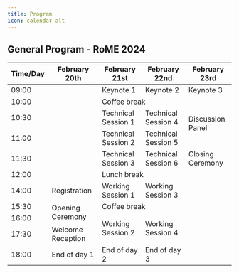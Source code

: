 ```yaml
---
title: Program
icon: calendar-alt
---
```


## <i class="fas fa-calendar-check" style="color:var(--theme-color)"></i> General Program - RoME 2024


<table class="tg">
<thead>
  <tr>
    <th class="tg-tkab"><span style="font-style:normal">Time/Day</span></th>
    <th class="tg-tkab">February 20th</th>
    <th class="tg-tkab">February 21st</th>
    <th class="tg-2dgu"><span style="font-style:normal">February 22nd</span></th>
    <th class="tg-2dgu"><span style="font-style:normal">February 23rd</span></th>
  </tr>
</thead>
<tbody>
  <tr>
    <td class="tg-baqh">09:00</td>
    <td class="tg-0x09" rowspan="6"></td>
    <td class="tg-8xib">Keynote 1</td>
    <td class="tg-8xib"><span style="font-weight:400;font-style:normal">Keynote 2</span></td>
    <td class="tg-8xib"><span style="font-weight:400;font-style:normal">Keynote 3</span></td>
  </tr>
  <tr>
    <td class="tg-baqh">10:00</td>
    <td class="tg-sh07" colspan="3">Coffee break</td>
  </tr>
  <tr>
    <td class="tg-baqh">10:30</td>
    <td class="tg-ltxa">Technical Session 1</td>
    <td class="tg-ltxa">Technical Session 4</td>
    <td class="tg-ltxa" rowspan="2">Discussion Panel<br><br></td>
  </tr>
  <tr>
    <td class="tg-baqh">11:00</td>
    <td class="tg-ltxa"><span style="font-weight:400;font-style:normal">Technical Session 2</span></td>
    <td class="tg-ltxa"><span style="font-weight:400;font-style:normal">Technical Session 5</span></td>
  </tr>
  <tr>
    <td class="tg-baqh">11:30</td>
    <td class="tg-ltxa">Technical Session 3</td>
    <td class="tg-ltxa"><span style="font-weight:400;font-style:normal">Technical Session 6</span></td>
    <td class="tg-4aw5"><span style="font-weight:400;font-style:normal">Closing Ceremony</span></td>
  </tr>
  <tr>
    <td class="tg-baqh">12:00</td>
    <td class="tg-sh07" colspan="3">Lunch break<br></td>
  </tr>
  <tr>
    <td class="tg-baqh">14:00</td>
    <td class="tg-j6lv">Registration<br></td>
    <td class="tg-ifcm">Working Session 1</td>
    <td class="tg-ifcm"><span style="font-weight:400;font-style:normal">Working Session 3</span></td>
    <td class="tg-y6fn" rowspan="4"></td>
  </tr>
  <tr>
    <td class="tg-baqh">15:30</td>
    <td class="tg-j6lv" rowspan="2">Opening <br>Ceremony</td>
    <td class="tg-sh07" colspan="2"><span style="font-weight:400;font-style:normal">Coffee break</span></td>
  </tr>
  <tr>
    <td class="tg-baqh">16:00</td>
    <td class="tg-ifcm" rowspan="2"><span style="font-weight:400;font-style:normal">Working Session 2</span></td>
    <td class="tg-ifcm" rowspan="2"><span style="font-weight:400;font-style:normal">Working Session 4</span></td>
  </tr>
  <tr>
    <td class="tg-baqh">17:30</td>
    <td class="tg-j6lv">Welcome Reception<br></td>
  </tr>
  <tr>
    <td class="tg-baqh">18:00</td>
    <td class="tg-t4q3">End of day 1</td>
    <td class="tg-t4q3"><span style="font-style:normal">End of day 2</span></td>
    <td class="tg-t4q3"><span style="font-style:normal">End of day 3</span></td>
    <td class="tg-0lax"></td>
  </tr>
</tbody>
</table>